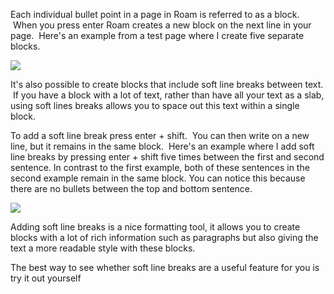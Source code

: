 Each individual bullet point in a page in Roam is referred to as a block.  When you press enter Roam creates a new block on the next line in your page.  Here's an example from a test page where I create five separate blocks.

![](https://s3.amazonaws.com/cdn.freshdesk.com/data/helpdesk/attachments/production/64001916149/original/e94i3GMtvW2xgqkj42JQP1KtV5M4yHYawQ.gif?1597887885)

It's also possible to create blocks that include soft line breaks between text.  If you have a block with a lot of text, rather than have all your text as a slab, using soft lines breaks allows you to space out this text within a single block.

To add a soft line break press enter + shift.  You can then write on a new line, but it remains in the same block.  Here's an example where I add soft line breaks by pressing enter + shift five times between the first and second sentence. In contrast to the first example, both of these sentences in the second example remain in the same block. You can notice this because there are no bullets between the top and bottom sentence.

![](https://s3.amazonaws.com/cdn.freshdesk.com/data/helpdesk/attachments/production/64001917960/original/NDHp7Y48v_0YTBpzRgivRN1Ef7AuhRgL_w.gif?1597894336)

Adding soft line breaks is a nice formatting tool, it allows you to create blocks with a lot of rich information such as paragraphs but also giving the text a more readable style with these blocks.

The best way to see whether soft line breaks are a useful feature for you is try it out yourself

